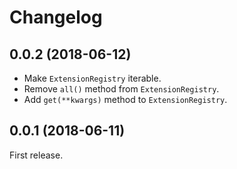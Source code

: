 # Changelog

## 0.0.2 (2018-06-12)

* Make `ExtensionRegistry` iterable.
* Remove `all()` method from `ExtensionRegistry`.
* Add `get(**kwargs)` method to `ExtensionRegistry`.

## 0.0.1 (2018-06-11)

First release.
